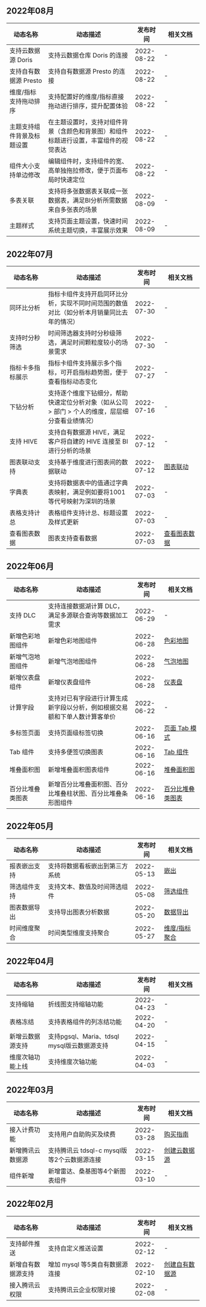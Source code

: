 ## 2022年08月
<table>
<thead>
<tr><th width="20%">动态名称</th><th width="45%">动态描述</th><th width="15%">发布时间</th><th width="20%">相关文档</th>
</tr><tr>
</thead>
<tbody>
<tr>
<td>支持云数据源 Doris	
</td>
<td>支持云数据仓库 Doris 的连接		</td>
<td>2022-08-22</td>
<td>-</td>
</tr>
<tr>
<td>支持自有数据源 Presto	
</td>
<td>支持自有数据源 Presto 的连接	</td>
<td>2022-08-22</td>
<td>-</td>
</tr>
<tr>
<td>维度/指标支持拖动排序	
</td>
<td>支持配置好的维度/指标直接拖动进行排序，提升配置体验	</td>
<td>2022-08-22</td>
<td>-</td>
</tr>
<tr>
<td>主题支持组件背景及标题设置	
</td>
<td>在主题设置时，支持对组件背景（含颜色和背景图）和组件标题进行设置，丰富组件的视觉表达	</td>
<td>2022-08-22</td>
<td>-</td>
</tr>
<tr>
<td>组件大小支持单边修改	
</td>
<td>编辑组件时，支持组件的宽、高单独拖拉修改，便于页面布局时快速定位	</td>
<td>2022-08-22</td>
<td>-</td>
</tr>
<tr>
<td>多表关联</td>
<td>支持将多张数据表关联成一张数据表，满足BI分析所需数据来自多张表的场景</td>
<td>2022-08-09</td>
<td>-</td>
</tr>
<tr>
<td>主题样式</td>
<td>支持页面主题设置，快速时间系统主题切换，丰富展示效果</td>
<td>2022-08-09</td>
<td>-</td>
</tr>
</tbody></table>

## 2022年07月
<table>
<thead>
<tr><th width="20%">动态名称</th><th width="45%">动态描述</th><th width="15%">发布时间</th><th width="20%">相关文档</th>
</tr><tr>
</thead>
<tbody>
<tr>
<td>同环比分析</td>
<td>指标卡组件支持开启同环比分析，实现不同时间范围的数值对比（如分析本月销量同比去年的情况）</td>
<td>2022-07-30</td>
<td>-</td>
</tr>
<tr>
<td>支持时分秒筛选</td>
<td>时间筛选器支持时分秒级筛选，满足时间颗粒度较小的场景需求</td>
<td>2022-07-30</td>
<td>-</td>
</tr>
<tr>
<td>指标卡多指标展示</td>
<td>指标卡组件支持展示多个指标，可开启指标趋势图，便于查看指标动态变化</td>
<td>2022-07-27</td>
<td>-</td>
</tr>
<tr>
<td>下钻分析</td>
<td>支持逐个维度下钻细分，帮助快速定位分析对象（如从公司 > 部门 > 个人的维度，层层细分查看业绩情况）</td>
<td>2022-07-16</td>
<td>-</td>
</tr>
<tr>
<td>支持 HIVE</td>
<td>支持自有数据源 HIVE，满足客户将自建的 HIVE 连接至 BI 进行分析的场景</td>
<td>2022-07-12</td>
<td>-</td>
</tr>
<tr>
<td>图表联动支持</td>
<td>支持基于维度进行图表间的数据联动</td>
<td>2022-07-12</td>
<td><a href="https://cloud.tencent.com/document/product/590/76503">图表联动</a></td>
</tr>
<tr>
<td>字典表</td>
<td>支持将数据表中的值通过字典表映射，满足例如要将1001等代号映射为深圳的场景</td>
<td>2022-07-03</td>
<td>-</td>
</tr>
<tr>
<td>表格支持计总</td>
<td>表格组件支持计总、标题设置及样式更新</td>
<td>2022-07-03</td>
<td>-</td>
</tr>
<tr>
<td>查看图表数据</td>
<td>图表支持查看数据</td>
<td>2022-07-03</td>
<td><a href="https://cloud.tencent.com/document/product/590/76505">查看图表数据</a></td>
</tr>
</tbody></table>

## 2022年06月
<table>
<thead>
<tr><th width="20%">动态名称</th><th width="45%">动态描述</th><th width="15%">发布时间</th><th width="20%">相关文档</th>
</tr><tr>
</thead>
<tbody>
<tr>
<td>支持 DLC</td>
<td>支持连接数据湖计算 DLC，满足多源联合查询等数据加工需求</td>
<td>2022-06-29</td>
<td>-</td>
</tr>
<tr>
<td>新增色彩地图组件</td>
<td>新增色彩地图组件</td>
<td>2022-06-28</td>
<td><a href="https://cloud.tencent.com/document/product/590/76499">色彩地图</a></td>
</tr>
<tr>
<td>新增气泡地图组件</td>
<td>新增气泡地图组件</td>
<td>2022-06-28</td>
<td><a href="https://cloud.tencent.com/document/product/590/76496">气泡地图</a></td>
</tr>
<tr>
<td>新增仪表盘组件</td>
<td>新增仪表盘组件</td>
<td>2022-06-28</td>
<td><a href="https://cloud.tencent.com/document/product/590/76498">仪表盘</a></td>
</tr>
<tr>
<td>计算字段</td>
<td>支持对已有字段进行计算生成新字段以分析，例如根据交易额和下单人数计算客单价</td>
<td>2022-06-22</td>
<td>-</td>
</tr>
<tr>
<td>多标签页面</td>
<td>支持页面级标签切换</td>
<td>2022-06-16</td>
<td><a href="https://cloud.tencent.com/document/product/590/75980">页面 Tab 模式</a></td>
</tr>
<tr>
<td>Tab 组件</td>
<td>支持多便签切换图表</td>
<td>2022-06-16</td>
<td><a href="https://cloud.tencent.com/document/product/590/75907">Tab 组件</a></td>
</tr>
<tr>
<td>堆叠面积图</td>
<td>新增堆叠面积图表组件</td>
<td>2022-06-16</td>
<td><a href="https://cloud.tencent.com/document/product/590/75902">堆叠面积图</a></td>
</tr>
<tr>
<td>百分比堆叠类图表</td>
<td>新增百分比堆叠面积图、百分比堆叠柱状图、百分比堆叠条形图组件</td>
<td>2022-06-16</td>
<td><a href="https://cloud.tencent.com/document/product/590/75903">百分比堆叠类图表</a></td>
</tr>
</tbody></table>


## 2022年05月
<table>
<thead>
<tr><th width="20%">动态名称</th><th width="45%">动态描述</th><th width="15%">发布时间</th><th width="20%">相关文档</th>
</tr><tr>
</thead>
<tbody>
<tr>
<td>报表嵌出支持</td>
<td>支持将数据看板嵌出到第三方系统</td>
<td>2022-05-13</td>
<td><a href="https://cloud.tencent.com/document/product/590/73953">嵌出</a></td>
</tr>
<tr>
<td>筛选组件支持</td>
<td>支持文本、数值及时间筛选组件</td>
<td>2022-05-08</td>
<td><a href="https://cloud.tencent.com/document/product/590/73478">筛选组件</a></td>
</tr>
<tr>
<td>图表数据导出</td>
<td>支持导出图表分析数据</td>
<td>2022-05-20</td>
<td><a href="https://cloud.tencent.com/document/product/590/75885">数据导出</a></td>
</tr>
<tr>
<td>时间维度聚合</td>
<td>时间类型维度支持聚合</td>
<td>2022-05-27</td>
<td><a href="https://cloud.tencent.com/document/product/590/75880">维度/指标聚合</a></td>
</tr>
</tbody></table>

## 2022年04月
<table>
<thead>
<tr><th width="20%">动态名称</th><th width="45%">动态描述</th><th width="15%">发布时间</th><th width="20%">相关文档</th>
</tr><tr>
</thead>
<tbody><tr>
<td>支持缩轴</td>
<td>折线图支持缩轴功能</td>
<td>2022-04-23</td>
<td>-</td>
</tr>
<tr>
<td>表格冻结</td>
<td>支持表格组件的列冻结功能</td>
<td>2022-04-20</td>
<td>-</td>
</tr>
<tr>
<td>新增云数据源支持</td>
<td>支持pgsql、Maria、tdsql mysql版云数据源支持</td>
<td>2022-04-15</td>
<td>-</td>
</tr>
<tr>
<td>维度次轴功能上线</td>
<td>支持维度次轴功能</td>
<td>2022-04-03</td>
<td>-</td>
</tr>
</tbody></table>

## 2022年03月
<table>
<thead>
<tr><th width="20%">动态名称</th><th width="45%">动态描述</th><th width="15%">发布时间</th><th width="20%">相关文档</th>
</tr><tr>
</thead>
<tbody><tr>
<td>接入计费功能</td>
<td>支持用户自助购买及续费</td>
<td>2022-03-28</td>
<td><a href="https://cloud.tencent.com/document/product/590/19140">购买指南</a></td>
</tr>
<tr>
<td>新增腾讯云数据源</td>
<td>支持腾讯云 tdsql-c mysql版 等2个云数据源连接</td>
<td>2022-03-15</td>
<td><a href="https://cloud.tencent.com/document/product/590/78851">创建云数据源</a></td>
</tr>
<tr>
<td>组件新增</td>
<td>新增雷达、桑基图等4个新图表组件</td>
<td>2022-03-10</td>
<td>-</td>
</tr>
</tbody></table>

## 2022年02月
<table>
<thead>
<tr><th width="20%">动态名称</th><th width="45%">动态描述</th><th width="15%">发布时间</th><th width="20%">相关文档</th>
</tr><tr>
</thead>
<tbody><tr>
<td>支持邮件推送</td>
<td>支持自定义推送设置</td>
<td>2022-02-12</td>
<td>-</td>
</tr>
<tr>
<td>新增自有数据源支持</td>
<td>增加 mysql 等5类自有数据源连接</td>
<td>2022-02-10</td>
<td><a href="https://cloud.tencent.com/document/product/590/78852">创建自有数据源</a></td>
</tr>
<tr>
<td>接入腾讯云权限</td>
<td>支持腾讯云企业权限对接</td>
<td>2022-02-08</td>
<td>-</td>
</tr>
</tbody></table>
